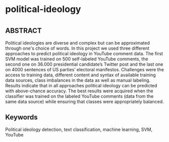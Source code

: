 # political-ideology
# 

## ABSTRACT
Political ideologies are diverse and complex but can be approximated through one's choice of words.
In this project we used three different approaches to predict political ideology in
YouTube comment data. The first SVM model was trained on 500 self-labeled YouTube comments, the
second one on 36.000 presidential candidate’s Twitter post and the last one on 4000 sentences of US
parties’ electoral manifestos. Challenges were the access to training data, different content and syntax of available training
data sources, class imbalances in the data as well as manual labeling.
Results indicate that in all approaches political ideology can be predicted with above-chance accuracy.
The best results were acquired when the classifier was trained on the labeled YouTube comments (data
from the same data source) while ensuring that classes were appropriately balanced.

## Keywords
Political ideology detection, text classification, machine learning, SVM, YouTube
